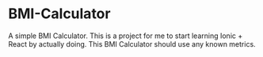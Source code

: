 # BMI-Calculator
A simple BMI Calculator.
This is a project for me to start learning Ionic + React by actually doing.
This BMI Calculator should use any known metrics.
